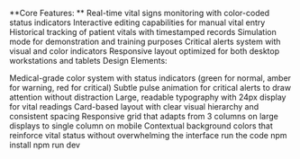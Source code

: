 **Core Features:
**
Real-time vital signs monitoring with color-coded status indicators
Interactive editing capabilities for manual vital entry
Historical tracking of patient vitals with timestamped records
Simulation mode for demonstration and training purposes
Critical alerts system with visual and color indicators
Responsive layout optimized for both desktop workstations and tablets
Design Elements:

Medical-grade color system with status indicators (green for normal, amber for warning, red for critical)
Subtle pulse animation for critical alerts to draw attention without distraction
Large, readable typography with 24px display for vital readings
Card-based layout with clear visual hierarchy and consistent spacing
Responsive grid that adapts from 3 columns on large displays to single column on mobile
Contextual background colors that reinforce vital status without overwhelming the interface
run the code 
npm install 
npm run dev
